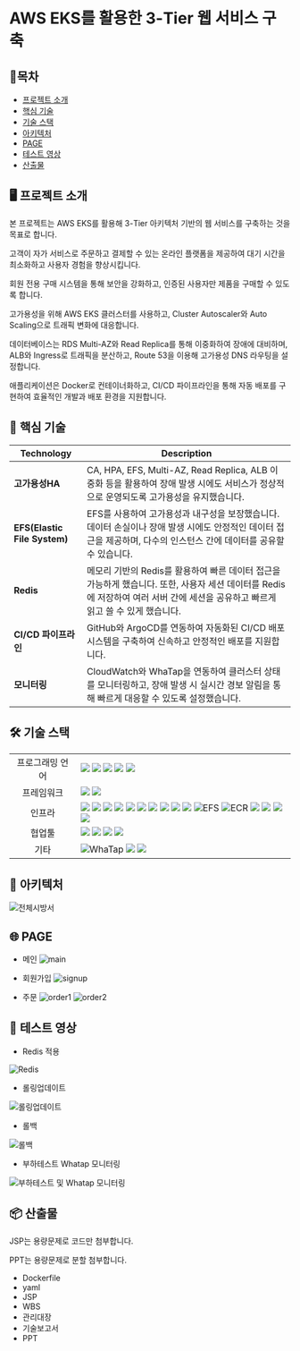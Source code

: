 # AWS EKS를 활용한 3-Tier 웹 서비스 구축

## 📑목차
- [프로젝트 소개](#-프로젝트-소개) 
- [핵심 기술](#-핵심-기술)  
- [기술 스택](#-기술-스택)  
- [아키텍처](#-아키텍처)  
- [PAGE](#-page)  
- [테스트 영상](#-테스트-영상)  
- [산출물](#-산출물)

## 🖥️ 프로젝트 소개

본 프로젝트는 AWS EKS를 활용해 3-Tier 아키텍처 기반의 웹 서비스를 구축하는 것을 목표로 합니다. 

고객이 자가 서비스로 주문하고 결제할 수 있는 온라인 플랫폼을 제공하여 대기 시간을 최소화하고 사용자 경험을 향상시킵니다. 

회원 전용 구매 시스템을 통해 보안을 강화하고, 인증된 사용자만 제품을 구매할 수 있도록 합니다.

고가용성을 위해 AWS EKS 클러스터를 사용하고, Cluster Autoscaler와 Auto Scaling으로 트래픽 변화에 대응합니다. 

데이터베이스는 RDS Multi-AZ와 Read Replica를 통해 이중화하여 장애에 대비하며, ALB와 Ingress로 트래픽을 분산하고, Route 53을 이용해 고가용성 DNS 라우팅을 설정합니다.

애플리케이션은 Docker로 컨테이너화하고, CI/CD 파이프라인을 통해 자동 배포를 구현하여 효율적인 개발과 배포 환경을 지원합니다.


## 🚀 핵심 기술
| Technology            | Description          |
|-----------------------|---------------------------------------------------------------------------------------------------|
| **고가용성HA**         | CA, HPA, EFS, Multi-AZ, Read Replica, ALB 이중화 등을 활용하여 장애 발생 시에도 서비스가 정상적으로 운영되도록 고가용성을 유지했습니다. |
| **EFS(Elastic File System)**      | EFS를 사용하여 고가용성과 내구성을 보장했습니다. 데이터 손실이나 장애 발생 시에도 안정적인 데이터 접근을 제공하며, 다수의 인스턴스 간에 데이터를 공유할 수 있습니다. |
| **Redis**    | 메모리 기반의 Redis를 활용하여 빠른 데이터 접근을 가능하게 했습니다. 또한, 사용자 세션 데이터를 Redis에 저장하여 여러 서버 간에 세션을 공유하고 빠르게 읽고 쓸 수 있게 했습니다. |
| **CI/CD 파이프라인** | GitHub와 ArgoCD를 연동하여 자동화된 CI/CD 배포 시스템을 구축하여 신속하고 안정적인 배포를 지원합니다. |
| **모니터링** | CloudWatch와 WhaTap을 연동하여 클러스터 상태를 모니터링하고, 장애 발생 시 실시간 경보 알림을 통해 빠르게 대응할 수 있도록 설정했습니다. |



## 🛠 기술 스택

<table>
<tr>
 <td align="center">프로그래밍 언어</td>
 <td>
  <img src="https://img.shields.io/badge/JavaScript-F7DF1E?style=for-the-badge&logo=JavaScript&logoColor=ffffff"/> <!--Java Script-->  
  <img src="https://img.shields.io/badge/Java-orange?style=for-the-badge&logo=Java&logoColor=white"/> <!--Java-->  
  <img src="https://img.shields.io/badge/html5-E34F26?style=for-the-badge&logo=html5&logoColor=white"/> <!--Html-->   
  <img src="https://img.shields.io/badge/css-1572B6?style=for-the-badge&logo=css3&logoColor=white"/> <!--Css-->  
  <img src="https://img.shields.io/badge/SQL-4479A1?style=for-the-badge&logo=MySQL&logoColor=white"/> <!--Sql-->  
 </td>
</tr>

<tr>
 <td align="center">프레임워크</td>
 <td>
  <img src="https://img.shields.io/badge/JSP-FF5F00?style=for-the-badge&logo=Java&logoColor=white"/> <!--Jsp-->  
  <img src="https://img.shields.io/badge/Spring-6DB33F?style=for-the-badge&logo=Spring&logoColor=ffffff"/> <!--Spring-->  
 </td>
</tr>

<tr>
 <td align="center">인프라</td>
 <td>
  <img src="https://img.shields.io/badge/AWS-%23FF9900.svg?style=for-the-badge&logo=amazon-aws&logoColor=white"/> <!--AWS-->  
  <img src="https://img.shields.io/badge/Kubernetes-326CE5?style=for-the-badge&logo=Kubernetes&logoColor=white"/> <!--Kubernetes-->  
  <img src="https://img.shields.io/badge/amazoneks-000000?style=for-the-badge&logo=amazoneks53&logoColor=#FF9900"/> <!--EKS-->
  <img src="https://img.shields.io/badge/Ubuntu-E95420?style=for-the-badge&logo=Ubuntu&logoColor=white"/> <!--Ubuntu-->   
  <img src="https://img.shields.io/badge/docker-2496ED?style=for-the-badge&logo=docker&logoColor=ffffff"/> <!--Docker-->
  <img src="https://img.shields.io/badge/nginx-009639?style=for-the-badge&logo=nginx&logoColor=white"/> <!--Nginx-->
  <img src="https://img.shields.io/badge/tomcat-F8DC75?style=for-the-badge&logo=apachetomcat&logoColor=black"/> <!--Tomcat--> 
  <img src="https://img.shields.io/badge/amazonrds-000000?style=for-the-badge&logo=amazonrds&logoColor=#527FFF"/> <!--RDS-->  
  <img src="https://img.shields.io/badge/Redis-DC382D?style=for-the-badge&logo=Redis&logoColor=white"/> <!--Redis-->  
  <img src="https://img.shields.io/badge/Amazon%20EC2-FF9900?style=for-the-badge&logo=Amazon%20EC2&logoColor=white"/> <!--EC2-->
  <img src="https://img.shields.io/badge/EFS-FF9900?style=for-the-badge&logo=amazon-aws&logoColor=white" alt="EFS"/> <!--EFS-->
  <img src="https://img.shields.io/badge/Amazon_ECR-FF4F00?style=for-the-badge&logo=amazon-aws&logoColor=white" alt="ECR"/> <!--ECR-->
  <img src="https://img.shields.io/badge/linux-FCC624?style=for-the-badge&logo=linux&logoColor=black"/> <!--Linux--> 
  <img src="https://img.shields.io/badge/MariaDB-003545?style=for-the-badge&logo=mariadb&logoColor=white"/> <!--MariaDB-->
  <img src="https://img.shields.io/badge/amazonroute53-000000?style=for-the-badge&logo=amazonroute53&logoColor=#8C4FFF"/> <!--Route53-->
  <img src="https://img.shields.io/badge/AWS%20ALB-FF9900?style=for-the-badge&logo=amazon-aws&logoColor=white"/> <!--ALB-->
 </td>
</tr>

<tr>
 <td align="center">협업툴</td>
 <td>
  <img src="https://img.shields.io/badge/Git-F05032?style=for-the-badge&logo=Git&logoColor=white"/> <!--Git-->  
  <img src="https://img.shields.io/badge/GitHub-181717?style=for-the-badge&logo=GitHub&logoColor=white"/> <!--GitHub-->
  <img src="https://img.shields.io/badge/GitHub Actions-2088FF?style=for-the-badge&logo=GitHub Actions&logoColor=white"/> <!--GitHub Action-->
  <img src="https://img.shields.io/badge/ArgoCD-3C7C7B?style=for-the-badge&logo=argo&logoColor=white"/> <!--ArgoCD-->
 </td>
</tr>

<tr>
 <td align="center">기타</td>
 <td>
  <img src="https://img.shields.io/badge/WhaTap-25D366?style=for-the-badge&logo=whatsapp&logoColor=white" alt="WhaTap"/> <!--WhaTap--> 
  <img src="https://img.shields.io/badge/Notion-000000?style=for-the-badge&logo=Notion&logoColor=white"/> <!--Notion-->  
  <img src="https://img.shields.io/badge/JSON-000000?style=for-the-badge&logo=json&logoColor=white"/> <!--Json-->  
 </td>
</tr>
</table>



## 🧱 아키텍처
![전체시방서](https://github.com/user-attachments/assets/b6f4a4f6-f797-48b7-b419-83845250e439)



## 🌐 PAGE
* 메인
![main](https://github.com/user-attachments/assets/41530446-b8ca-4fb6-b6bc-3038d6512a2f)

* 회원가입
![signup](https://github.com/user-attachments/assets/ce054152-13a2-4f7e-891c-fde07e78db7d)

* 주문
![order1](https://github.com/user-attachments/assets/6b2db21f-ea70-499c-bde7-2fb7eddca0f2)
![order2](https://github.com/user-attachments/assets/8d061288-8323-47f8-b7dd-e3991c8deefe)



## 🧪 테스트 영상
* Redis 적용

![Redis](https://github.com/user-attachments/assets/0c208672-ed6f-42fb-8035-d61ee19ca68d)

* 롤링업데이트

![롤링업데이트](https://github.com/user-attachments/assets/79ac07c7-544e-4632-ae8d-3adabe196f45)

* 롤백

![롤백](https://github.com/user-attachments/assets/f037395e-12d5-4cc5-b52c-d92be477d578)

* 부하테스트 Whatap 모니터링

![부하테스트 및 Whatap 모니터링](https://github.com/user-attachments/assets/ac0c83a1-62e9-4c79-960f-788232de985f)


## 📦 산출물
JSP는 용량문제로 코드만 첨부합니다.

PPT는 용량문제로 분할 첨부합니다.

* Dockerfile
* yaml
* JSP
* WBS
* 관리대장
* 기술보고서
* PPT
